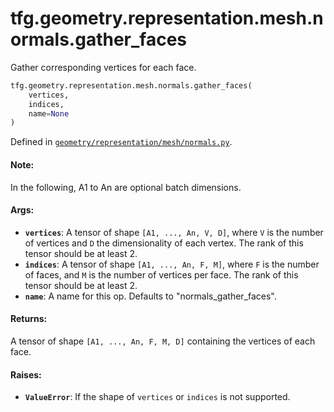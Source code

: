 <div itemscope itemtype="http://developers.google.com/ReferenceObject">
<meta itemprop="name" content="tfg.geometry.representation.mesh.normals.gather_faces" />
<meta itemprop="path" content="Stable" />
</div>

# tfg.geometry.representation.mesh.normals.gather_faces

Gather corresponding vertices for each face.

``` python
tfg.geometry.representation.mesh.normals.gather_faces(
    vertices,
    indices,
    name=None
)
```



Defined in [`geometry/representation/mesh/normals.py`](https://github.com/tensorflow/graphics/blob/master/tensorflow_graphics/geometry/representation/mesh/normals.py).

<!-- Placeholder for "Used in" -->

#### Note:

In the following, A1 to An are optional batch dimensions.


#### Args:

* <b>`vertices`</b>: A tensor of shape `[A1, ..., An, V, D]`, where `V` is the number
  of vertices and `D` the dimensionality of each vertex. The rank of this
  tensor should be at least 2.
* <b>`indices`</b>: A tensor of shape `[A1, ..., An, F, M]`, where `F` is the number of
  faces, and `M` is the number of vertices per face. The rank of this tensor
  should be at least 2.
* <b>`name`</b>: A name for this op. Defaults to "normals_gather_faces".


#### Returns:

A tensor of shape `[A1, ..., An, F, M, D]` containing the vertices of each
face.


#### Raises:

* <b>`ValueError`</b>: If the shape of `vertices` or `indices` is not supported.